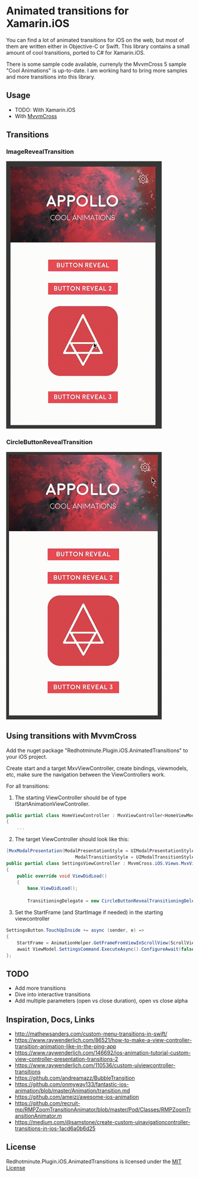 # Animated transitions for Xamarin.iOS 

You can find a lot of animated transitions for iOS on the web, but most of them are written either in Objective-C or Swift. This library contains a small amount of cool transitions, ported to C# for Xamarin.iOS.

There is some sample code available, currenyly the MvvmCross 5 sample "Cool Animations" is up-to-date. I am working hard to bring more samples and more transitions into this library.


## Usage
- TODO: With Xamarin.iOS
- With [MvvmCross](#MvvmCross)

## Transitions

### ImageRevealTransition

![](artwork/ImageRevealTransition.gif)

### CircleButtonRevealTransition

![](artwork/CircleButtonRevealTransition.gif)

## <a name="MvvmCross"></a>Using transitions with MvvmCross

Add the nuget package "Redhotminute.Plugin.iOS.AnimatedTransitions" to your iOS project. 

Create start and a target MxvViewController, create bindings, viewmodels, etc, make sure the navigation between the ViewControllers work.

For all transitions:

1. The starting ViewController should be of type IStartAnimationViewController.

```C#
public partial class HomeViewController : MvxViewController<HomeViewModel>, IStartAnimationViewController
{
	...
```

2. The target ViewController should look like this:

```C#
[MvxModalPresentation(ModalPresentationStyle = UIModalPresentationStyle.FullScreen,
                          ModalTransitionStyle = UIModalTransitionStyle.CrossDissolve)]
public partial class SettingsViewController : MvvmCross.iOS.Views.MvxViewController<SettingsViewModel>
{
	public override void ViewDidLoad()
	{
		base.ViewDidLoad();

		TransitioningDelegate = new CircleButtonRevealTransitioningDelegate(0.4f, UIColor.White);
```

3. Set the StartFrame (and StartImage if needed) in the starting viewcontroller

```C#
SettingsButton.TouchUpInside += async (sender, e) =>
{
	StartFrame = AnimationHelper.GetFrameFromViewInScrollView(ScrollView, SettingsButton.Frame);
	await ViewModel.SettingsCommand.ExecuteAsync().ConfigureAwait(false);
};
```

## TODO
- Add more transitions
- Dive into interactive transitions
- Add multiple parameters (open vs close duration), open vs close alpha

## Inspiration, Docs, Links

* http://mathewsanders.com/custom-menu-transitions-in-swift/
* https://www.raywenderlich.com/86521/how-to-make-a-view-controller-transition-animation-like-in-the-ping-app
* https://www.raywenderlich.com/146692/ios-animation-tutorial-custom-view-controller-presentation-transitions-2
* https://www.raywenderlich.com/110536/custom-uiviewcontroller-transitions
* https://github.com/andreamazz/BubbleTransition
* https://github.com/onmyway133/fantastic-ios-animation/blob/master/Animation/transition.md
* https://github.com/ameizi/awesome-ios-animation
* https://github.com/recruit-mp/RMPZoomTransitionAnimator/blob/master/Pod/Classes/RMPZoomTransitionAnimator.m
* https://medium.com/@samstone/create-custom-uinavigationcontroller-transitions-in-ios-1acd6a0b6d25

## License

Redhotminute.Plugin.iOS.AnimatedTransitions is licensed under the [MIT License](LICENSE)